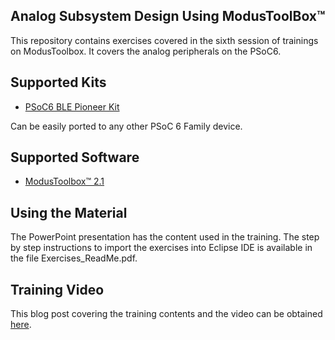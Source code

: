 ## Analog Subsystem Design Using ModusToolBox&trade;
This repository contains exercises covered in the sixth session of trainings on ModusToolbox. It covers the analog peripherals on the PSoC6.
## Supported Kits
* [PSoC6 BLE Pioneer Kit](https://www.cypress.com/documentation/development-kitsboards/psoc-6-ble-pioneer-kit-cy8ckit-062-ble)

Can be easily ported to any other PSoC 6 Family device.
## Supported Software
* [ModusToolbox&trade; 2.1](https://www.cypress.com/products/modustoolbox-software-environment)

## Using the Material
The PowerPoint presentation has the content used in the training. The step by step instructions to import the exercises into Eclipse IDE is available in the file Exercises_ReadMe.pdf.

## Training Video
This blog post covering the training contents and the video can be obtained [here](https://community.cypress.com/t5/ModusToolbox-Blog/Session-5-Introduction-to-Low-Power-Modes-in-PSoC-6/ba-p/247160). 